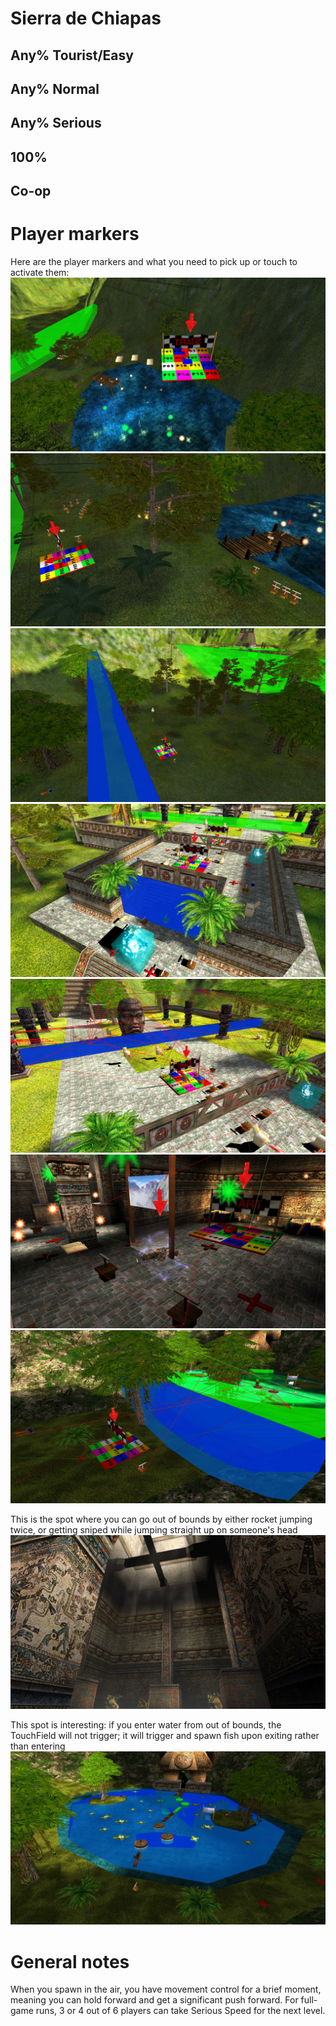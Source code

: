 # Sierra de Chiapas

## Any% Tourist/Easy

## Any% Normal

## Any% Serious

## 100%

## Co-op
# Player markers
Here are the player markers and what you need to pick up or touch to activate them:
![spawn1](images/spawn1.jpg)
![spawn2](images/spawn2.jpg)
![spawn3](images/spawn3.jpg)
![spawn4](images/spawn4.jpg)
![spawn5](images/spawn5.jpg)
![spawn6](images/spawn6.jpg)
![spawn21](images/spawn21.jpg)

This is the spot where you can go out of bounds by either rocket jumping twice, or getting sniped while jumping straight up on someone's head
![oob](images/oob.jpg)

This spot is interesting: if you enter water from out of bounds, the TouchField will not trigger; it will trigger and spawn fish upon exiting rather than entering
![water](images/water.jpg)


# General notes
When you spawn in the air, you have movement control for a brief moment, meaning you can hold forward and get a significant push forward.
For full-game runs, 3 or 4 out of 6 players can take Serious Speed for the next level.
